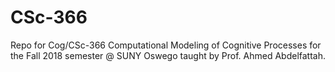 # CSc-366
Repo for Cog/CSc-366 Computational Modeling of Cognitive Processes for the Fall 2018 semester @ SUNY Oswego taught by Prof. Ahmed Abdelfattah.

